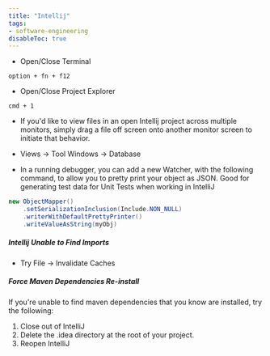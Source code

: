 ```yaml
---
title: "Intellij"
tags:
- software-engineering
disableToc: true
---
```


- Open/Close Terminal
```
option + fn + f12
```
 
- Open/Close Project Explorer
```
cmd + 1
```

- If you'd like to view files in an open Intellij project across multiple monitors, simply drag a file off screen onto another monitor screen to initiate that behavior.

- Views -> Tool Windows -> Database

- In a running debugger, you can add a new Watcher, with the following command, to allow you to pretty print your object as JSON. Good for generating test data for Unit Tests when working in IntelliJ

```java
new ObjectMapper()
	.setSerializationInclusion(Include.NON_NULL)
	.writerWithDefaultPrettyPrinter()
	.writeValueAsString(myObj)
```

##### Intellij Unable to Find Imports
- Try File -> Invalidate Caches

##### Force Maven Dependencies Re-install
If you're unable to find maven dependencies that you know are installed, try the following:

1. Close out of IntelliJ
2. Delete the .idea directory at the root of your project.
3. Reopen IntelliJ
